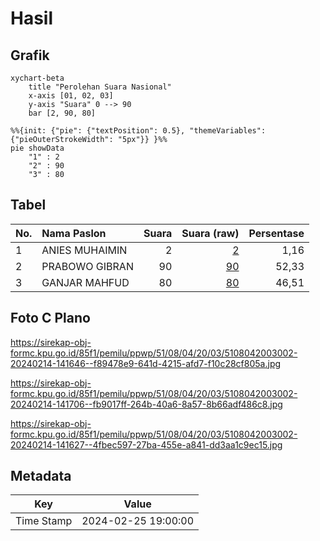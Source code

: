 # Hasil

## Grafik

```mermaid
xychart-beta
    title "Perolehan Suara Nasional"
    x-axis [01, 02, 03]
    y-axis "Suara" 0 --> 90
    bar [2, 90, 80]
```

```mermaid
%%{init: {"pie": {"textPosition": 0.5}, "themeVariables": {"pieOuterStrokeWidth": "5px"}} }%%
pie showData
    "1" : 2
    "2" : 90
    "3" : 80
```

## Tabel

| No. | Nama Paslon    | Suara | Suara (raw) | Persentase |
|:--- |:-------------- | -----:| -----------:| ----------:|
| 1   | ANIES MUHAIMIN | 2     | [2][p-1]    | 1,16       |
| 2   | PRABOWO GIBRAN | 90    | [90][p-2]   | 52,33      |
| 3   | GANJAR MAHFUD  | 80    | [80][p-3]   | 46,51      |


[p-1]: https://github.com/gigit-pemilu/pemilu-2024/blob/main/pilpres/hitung-suara/sub/51-bali/sub/08-buleleng/sub/04-banjar/sub/2003-kayuputih/sub/002-tps/sub/paslon-1.txt
[p-2]: https://github.com/gigit-pemilu/pemilu-2024/blob/main/pilpres/hitung-suara/sub/51-bali/sub/08-buleleng/sub/04-banjar/sub/2003-kayuputih/sub/002-tps/sub/paslon-2.txt
[p-3]: https://github.com/gigit-pemilu/pemilu-2024/blob/main/pilpres/hitung-suara/sub/51-bali/sub/08-buleleng/sub/04-banjar/sub/2003-kayuputih/sub/002-tps/sub/paslon-3.txt

## Foto C Plano

https://sirekap-obj-formc.kpu.go.id/85f1/pemilu/ppwp/51/08/04/20/03/5108042003002-20240214-141646--f89478e9-641d-4215-afd7-f10c28cf805a.jpg

https://sirekap-obj-formc.kpu.go.id/85f1/pemilu/ppwp/51/08/04/20/03/5108042003002-20240214-141706--fb9017ff-264b-40a6-8a57-8b66adf486c8.jpg

https://sirekap-obj-formc.kpu.go.id/85f1/pemilu/ppwp/51/08/04/20/03/5108042003002-20240214-141627--4fbec597-27ba-455e-a841-dd3aa1c9ec15.jpg


## Metadata

| Key        | Value               |
| ---------- | ------------------- |
| Time Stamp | 2024-02-25 19:00:00 |




